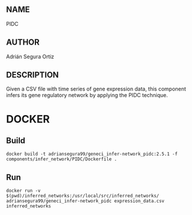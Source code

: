 ## NAME

PIDC

## AUTHOR

Adrián Segura Ortiz

## DESCRIPTION

Given a CSV file with time series of gene expression data, this component infers its gene regulatory network by applying the PIDC technique.

# DOCKER

## Build

```
docker build -t adriansegura99/geneci_infer-network_pidc:2.5.1 -f components/infer_network/PIDC/Dockerfile .
```

## Run

```
docker run -v $(pwd)/inferred_networks:/usr/local/src/inferred_networks/ adriansegura99/geneci_infer-network_pidc expression_data.csv inferred_networks
```
